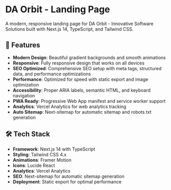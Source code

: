 # DA Orbit - Landing Page 


A modern, responsive landing page for DA Orbit - Innovative Software Solutions built with Next.js 14, TypeScript, and Tailwind CSS.

## 🚀 Features

- **Modern Design**: Beautiful gradient backgrounds and smooth animations
- **Responsive**: Fully responsive design that works on all devices
- **SEO Optimized**: Comprehensive SEO setup with meta tags, structured data, and performance optimizations
- **Performance**: Optimized for speed with static export and image optimization
- **Accessibility**: Proper ARIA labels, semantic HTML, and keyboard navigation
- **PWA Ready**: Progressive Web App manifest and service worker support
- **Analytics**: Vercel Analytics for web analytics tracking
- **Auto Sitemap**: Next-sitemap for automatic sitemap and robots.txt generation

## 🛠️ Tech Stack

- **Framework**: Next.js 14 with TypeScript
- **Styling**: Tailwind CSS 4.x
- **Animations**: Framer Motion
- **Icons**: Lucide React
- **Analytics**: Vercel Analytics
- **SEO**: Next-sitemap for automatic sitemap generation
- **Deployment**: Static export for optimal performance 
